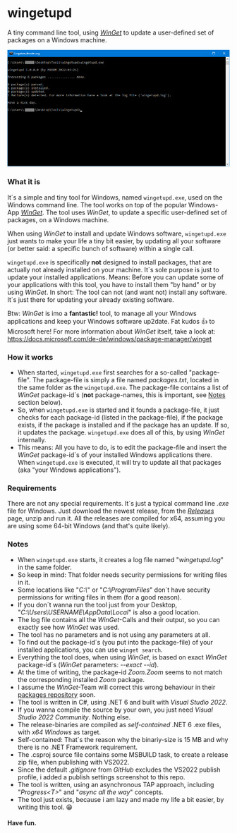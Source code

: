 # wingetupd
A tiny command line tool, using [_WinGet_](https://docs.microsoft.com/de-de/windows/package-manager/winget) to update a user-defined set of packages on a Windows machine.

![wingetupd.exe](screenshot.png)

### What it is
It´s a simple and tiny tool for Windows, named `wingetupd.exe`, used on the Windows command line. The tool works on top of the popular Windows-App [_WinGet_](https://docs.microsoft.com/de-de/windows/package-manager/winget). The tool uses _WinGet_, to update a specific user-defined set of packages, on a Windows machine.

When using _WinGet_ to install and update Windows software, `wingetupd.exe` just wants to make your life a tiny bit easier, by updating all your software (or better said: a specific bunch of software) within a single call.

`wingetupd.exe` is specifically __not__ designed to install packages, that are actually not already installed on your machine. It´s sole purpose is just to update your installed applications. Means: Before you can update some of your applications with this tool, you have to install them "by hand" or by using _WinGet_. In short: The tool can not (and want not) install any software. It´s just there for updating your already existing software.

Btw: _WinGet_ is imo a __fantastic!__ tool, to manage all your Windows applications and keep your Windows software up2date. Fat kudos :thumbsup: to Microsoft here!  For more information about _WinGet_ itself, take a look at: https://docs.microsoft.com/de-de/windows/package-manager/winget

### How it works
- When started, `wingetupd.exe` first searches for a so-called "package-file". The package-file is simply a file named _packages.txt_, located in the same folder as the `wingetupd.exe`. The package-file contains a list of _WinGet_ package-id´s (__not__ package-names, this is important, see [Notes](#Notes) section below).
- So, when `wingetupd.exe` is started and it founds a package-file, it just checks for each package-id (listed in the package-file), if the package exists, if the package is installed and if the package has an update. If so, it updates the package. `wingetupd.exe` does all of this, by using _WinGet_ internally.
- This means: All you have to do, is to edit the package-file and insert the _WinGet_ package-id´s of your installed Windows applications there. When `wingetupd.exe` is executed, it will try to update all that packages (aka "your Windows applications").

### Requirements
There are not any special requirements. It´s just a typical command line _.exe_ file for Windows. Just download the newest release, from the [_Releases_](https://github.com/MBODM/wingetupd/releases) page, unzip and run it. All the releases are compiled for x64, assuming you are using some 64-bit Windows (and that's quite likely).

### Notes
- When `wingetupd.exe` starts, it creates a log file named "_wingetupd.log_" in the same folder.
- So keep in mind: That folder needs security permissions for writing files in it.
- Some locations like "_C:\\_" or "_C:\ProgramFiles_" don´t have security permissions for writing files in them (for a good reason).
- If you don´t wanna run the tool just from your Desktop, "_C:\Users\USERNAME\AppData\Local_" is also a good location.
- The log file contains all the _WinGet_-Calls and their output, so you can exactly see how _WinGet_ was used.
- The tool has no parameters and is not using any parameters at all.
- To find out the package-id´s (you put into the package-file) of your installed applications, you can use `winget search`.
- Everything the tool does, when using _WinGet_, is based on exact _WinGet_ package-id´s (_WinGet_ parameters: _--exact --id_).
- At the time of writing, the package-id _Zoom.Zoom_ seems to not match the corresponding installed _Zoom_ package.
- I assume the _WinGet_-Team will correct this wrong behaviour in their [packages repository](https://github.com/microsoft/winget-pkgs/tree/master/manifests) soon.
- The tool is written in C#, using .NET 6 and built with _Visual Studio 2022_.
- If you wanna compile the source by your own, you just need _Visual Studio 2022 Community_. Nothing else.
- The release-binaries are compiled as _self-contained_ .NET 6 .exe files, with _x64 Windows_ as target.
- Self-contained: That´s the reason why the binariy-size is 15 MB and why there is no .NET Framework requirement.
- The .csproj source file contains some MSBUILD task, to create a release zip file, when publishing with VS2022.
- Since the default _.gitignore_ from _GitHub_ excludes the VS2022 publish profile, i added a publish settings screenshot to this repo. 
- The tool is written, using an asynchronous TAP approach, including "_Progress&lt;T&gt;_" and "_async all the way_" concepts.
- The tool just exists, because i am lazy and made my life a bit easier, by writing this tool. :grin:

#### Have fun.
